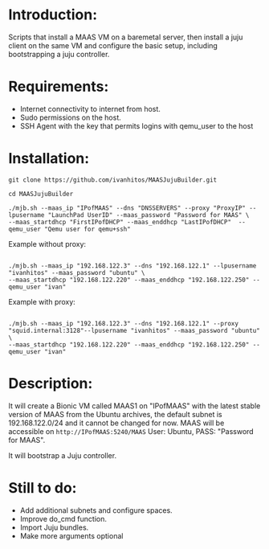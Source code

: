 # Introduction:

Scripts that install a MAAS VM on a baremetal server, then install a juju client on the same VM and configure the basic setup, including bootstrapping a juju controller.


# Requirements:

- Internet connectivity to internet from host.
- Sudo permissions on the host.
- SSH Agent with the key that permits logins with qemu_user to the host

# Installation:

```
git clone https://github.com/ivanhitos/MAASJujuBuilder.git

cd MAASJujuBuilder

./mjb.sh --maas_ip "IPofMAAS" --dns "DNSSERVERS" --proxy "ProxyIP" --lpusername "LaunchPad UserID" --maas_password "Password for MAAS" \
--maas_startdhcp "FirstIPofDHCP" --maas_enddhcp "LastIPofDHCP"  --qemu_user "Qemu user for qemu+ssh"
```

Example without proxy:
```

./mjb.sh --maas_ip "192.168.122.3" --dns "192.168.122.1" --lpusername "ivanhitos" --maas_password "ubuntu" \
--maas_startdhcp "192.168.122.220" --maas_enddhcp "192.168.122.250" --qemu_user "ivan"
```

Example with proxy:
```

./mjb.sh --maas_ip "192.168.122.3" --dns "192.168.122.1" --proxy "squid.internal:3128"--lpusername "ivanhitos" --maas_password "ubuntu" \
--maas_startdhcp "192.168.122.220" --maas_enddhcp "192.168.122.250" --qemu_user "ivan"
```

# Description:

It will create a Bionic VM called MAAS1 on "IPofMAAS" with the latest stable version of MAAS from the Ubuntu archives, the default subnet is 192.168.122.0/24 and it cannot be changed for now. MAAS will be accessible on `http://IPofMAAS:5240/MAAS` User: Ubuntu, PASS: "Password for MAAS". 

It will bootstrap a Juju controller.



# Still to do:
- Add additional subnets and configure spaces.
- Improve do_cmd function.
- Import Juju bundles.
- Make more arguments optional

